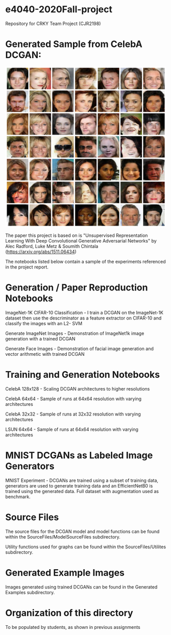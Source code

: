 # e4040-2020Fall-project
Repository for CRKY Team Project (CJR2198)

# Generated Sample from CelebA DCGAN:

![alt text](https://github.com/ecbme4040/e4040-2020FALL-PROJECT-CRKY-CJR2198/blob/main/Generated%20Examples/CelebAFinal.png?raw=true)

The paper this project is based on is "Unsupervised Representation Learning With Deep Convolutional Generative Adversarial Networks" by Alec Radford, Luke Metz & Soumith Chintala (https://arxiv.org/abs/1511.06434)

The notebooks listed below contain a sample of the experiments referenced in the project report.

# Generation / Paper Reproduction Notebooks

ImageNet-1K CIFAR-10 Classification - I train a DCGAN on the ImageNet-1K dataset then use the descriminator as a feature extractor on CIFAR-10 and classify the images with an L2-
SVM

Generate ImageNet Images - Demonstration of ImageNet1k image generation with a trained DCGAN

Generate Face Images - Demonstration of facial image generation and vector arithmetic with trained DCGAN

# Training and Generation Notebooks

CelebA 128x128 - Scaling DCGAN architectures to higher resolutions

CelebA 64x64 - Sample of runs at 64x64 resolution with varying architectures

CelebA 32x32 - Sample of runs at 32x32 resolution with varying architectures

LSUN 64x64 - Sample of runs at 64x64 resolution with varying architectures

# MNIST DCGANs as Labeled Image Generators
MNIST Experiment - DCGANs are trained using a subset of training data, generators are used to generate training data and an EfficientNetB0 is trained using the generated data. Full dataset with augmentation used as benchmark.



# Source Files 

The source files for the DCGAN model and model functions can be found within the SourceFiles/ModelSourceFiles subdirectory. 

Utility functions used for graphs can be found within the SourceFiles/Utilites subdirectory.


# Generated Example Images

Images generated using trained DCGANs can be found in the Generated Examples subdirectory.

# Organization of this directory
To be populated by students, as shown in previous assignments
